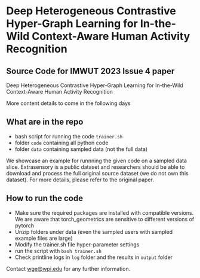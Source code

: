 # Deep Heterogeneous Contrastive Hyper-Graph Learning for In-the-Wild Context-Aware Human Activity Recognition

## Source Code for IMWUT 2023 Issue 4 paper
Deep Heterogeneous Contrastive Hyper-Graph Learning for In-the-Wild Context-Aware Human Activity Recognition

More content details to come in the following days

## What are in the repo
- bash script for running the code ``trainer.sh``
- folder ``code`` containing all python code
- folder ``data`` containing sampled data (not the full data)

We showcase an example for runnning the given code on a sampled data slice. Extrasensory is a public dataset and researchers should be able to download and process the full original source dataset (we do not own this dataset). For more details, please refer to the original paper.

## How to run the code
- Make sure the required packages are installed with compatible versions. We are aware that torch_geometrics are sensitive to different versions of pytorch
- Unzip folders under data (even the sampled users with sampled example files are large)
- Modify the trainer.sh file hyper-parameter settings
- run the script with ``bash trainer.sh``
- Check printline logs in ``log`` folder and the results in ``output`` folder

Contact wge@wpi.edu for any further information.
